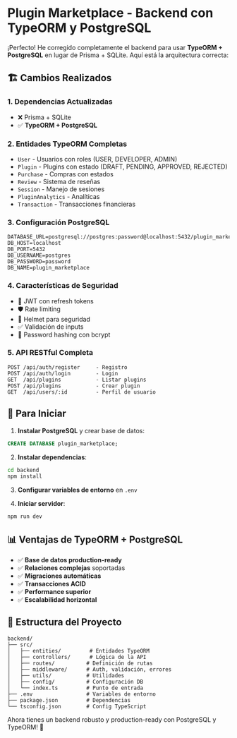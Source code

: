 # Plugin Marketplace - Backend con TypeORM y PostgreSQL

¡Perfecto! He corregido completamente el backend para usar **TypeORM + PostgreSQL** en lugar de Prisma + SQLite. Aquí está la arquitectura correcta:

## 🏗️ Cambios Realizados

### 1. **Dependencias Actualizadas**
- ❌ Prisma + SQLite
- ✅ **TypeORM + PostgreSQL**

### 2. **Entidades TypeORM Completas**
- `User` - Usuarios con roles (USER, DEVELOPER, ADMIN)
- `Plugin` - Plugins con estado (DRAFT, PENDING, APPROVED, REJECTED)
- `Purchase` - Compras con estados
- `Review` - Sistema de reseñas
- `Session` - Manejo de sesiones
- `PluginAnalytics` - Analíticas
- `Transaction` - Transacciones financieras

### 3. **Configuración PostgreSQL**
```env
DATABASE_URL=postgresql://postgres:password@localhost:5432/plugin_marketplace
DB_HOST=localhost
DB_PORT=5432
DB_USERNAME=postgres
DB_PASSWORD=password
DB_NAME=plugin_marketplace
```

### 4. **Características de Seguridad**
- 🔐 JWT con refresh tokens
- 🛡️ Rate limiting
- 🚫 Helmet para seguridad
- ✅ Validación de inputs
- 🔑 Password hashing con bcrypt

### 5. **API RESTful Completa**
```
POST /api/auth/register     - Registro
POST /api/auth/login        - Login
GET  /api/plugins           - Listar plugins
POST /api/plugins           - Crear plugin
GET  /api/users/:id         - Perfil de usuario
```

## 🚀 Para Iniciar

1. **Instalar PostgreSQL** y crear base de datos:
```sql
CREATE DATABASE plugin_marketplace;
```

2. **Instalar dependencias**:
```bash
cd backend
npm install
```

3. **Configurar variables de entorno** en `.env`

4. **Iniciar servidor**:
```bash
npm run dev
```

## 📊 Ventajas de TypeORM + PostgreSQL

- ✅ **Base de datos production-ready**
- ✅ **Relaciones complejas** soportadas
- ✅ **Migraciones automáticas**
- ✅ **Transacciones ACID**
- ✅ **Performance superior**
- ✅ **Escalabilidad horizontal**

## 🔗 Estructura del Proyecto

```
backend/
├── src/
│   ├── entities/         # Entidades TypeORM
│   ├── controllers/      # Lógica de la API
│   ├── routes/          # Definición de rutas
│   ├── middleware/      # Auth, validación, errores
│   ├── utils/           # Utilidades
│   ├── config/          # Configuración DB
│   └── index.ts         # Punto de entrada
├── .env                 # Variables de entorno
├── package.json         # Dependencias
└── tsconfig.json        # Config TypeScript
```

Ahora tienes un backend robusto y production-ready con PostgreSQL y TypeORM! 🎉